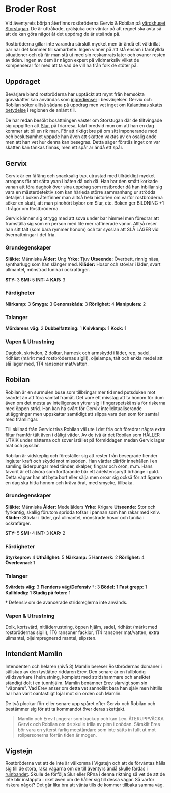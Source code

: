 # Broder Rost

Vid äventyrets början återfinns rostbröderna Gervix & Robilan på [värdshuset Storstugan](storstugan.html). De är uttråkade, grälsjuka och väntar på att regnet ska avta så att de kan göra något åt det uppdrag de är utsända på.

Rostbröderna gillar inte varandra särskilt mycket men är ändå ett väldrillat par när det kommer till samarbete. Ingen vinner på att stå ensam i farofyllda situationer och då får man stå ut med sin reskamrats later och ovanor resten av tiden. Ingen av dem är någon expert på vildmarksliv vilket de kompenserar för med att ta vad de vill ha från folk de stöter på.

## Uppdraget

Bevärjare bland rostbröderna har upptäckt att mynt från hemsökta gravskatter kan användas som [ingredienser](husregler.html#ingredienser-s-107) i besvärjelser. Gervix och Robilan söker alltså sådana på uppdrag men vet inget om [Kalantinas skatts betydelse](kalantina.html#skattens-betydelse) i regionen de anlänt till.

De har redan besökt bosättningen väster om Storstugan där de tilltvingade sig uppgiften att [Slur](slur.html), på friarresa, talat bredvid mun om att han en dag kommer att bli en rik man. För att riktigt bre på om sitt imponerande mod och beslutsamhet yppade han även att skatten vaktas av en osalig ande men att han vet hur denna kan besegras. Detta säger förstås inget om var skatten kan tänkas finnas, men ett spår är ändå ett spår.

## Gervix

Gervix är en fåfäng och snacksalig typ, utrustad med tillräckligt mycket arrogans för att sätta yxan i båten då och då. Han har den smått korkade vanan att föra dagbok över sina uppdrag som rostbroder då han inbillar sig vara en mästerdetektiv som kan härleda större sammanhang ur strödda detaljer. I boken återfinner man alltså hela historien om varför rostbröderna söker en skatt, att man pinohört bybor om Slur, etc. Boken ger BILDNING +1 i frågor om Rostbröderna.

Gervix känner sig otrygg med att sova under bar himmel men föredrar att framställa sig som en person med lite mer raffinerade vanor. Alltså reser han sitt tält (som bara rymmer honom) och tar sysslan att SLÅ LÄGER vid övernattningar i det fria.

### Grundegenskaper

**Släkte:** Människa
**Ålder:** Ung
**Yrke:** Tjuv
**Utseende:** Överbett, rinnig näsa, syntharlugg som han slänger med.
**Kläder:** Hosor och stövlar i läder, svart ullmantel, mönstrad tunika i ockrafärger.

**STY:** 3
**SMI:** 5
**INT:** 4
**KAR:** 3

### Färdigheter

**Närkamp:** 3
**Smyga:** 3
**Genomskåda:** 3
**Rörlighet:** 4
**Manipulera:** 2

### Talanger

**Mördarens väg:** 2
**Dubbelfattning:** 1
**Knivkamp:** 1
**Kock:** 1

### Vapen & Utrustning

Dagbok, skrivdon, 2 dolkar, harnesk och armskydd i läder, rep, sadel, ridhäst (märkt med rostbrödernas sigill), oljelampa, tält och enkla medel att slå läger med, 1T4 ransoner mat/vatten.

## Robilan

Robilan är en surmulen buse som tillbringar mer tid med putsduken mot svärdet än att föra samtal framåt. Det vore ett misstag att ta honom för dum även om det mesta av intelligensen yttrar sig i fingerspetskänsla för riskerna med öppen strid. Han kan ha svårt för Gervix intellektualiserande utläggningar men uppskattar samtidigt att slippa vara den som för samtal med främlingar.

Till skilnad från Gervix trivs Robilan väl ute i det fria och föredrar några extra filtar framför tält även i dåligt väder. Av de två är det Robilan som HÅLLER UTKIK under nätterna och sover istället på förmiddagen medan Gervix lagar mat och pysslar.

Robilan är vidskeplig och föreställer sig att rester från besegrade fiender ingjuter kraft och skydd mot missöden. Han vårdar därför innehållen i en samling läderpungar med tänder, skalper, fingrar och öron, m.m. Hans favorit är ett alvöra som fortfarande bär ett ädelstensprytt örhänge i guld. Detta vägrar han att byta bort eller sälja men oroar sig också för att ägaren en dag ska hitta honom och kräva örat, med smycke, tillbaka.

### Grundegenskaper

**Släkte:** Människa
**Ålder:** Medelålders
**Yrke:** Krigare
**Utseende:** Stor och fyrkantig, skallig förutom spridda tofsar i pannan som han rakar med kniv.
**Kläder:** Stövlar i läder, grå ullmantel, mönstrade hosor och tunika i ockrafärger.

**STY:** 5
**SMI:** 4
**INT:** 3
**KAR:** 2

### Färdigheter

**Styrkeprov:** 4
**Uthållghet:** 5
**Närkamp:** 5
**Hantverk:** 2
**Rörlighet:** 4
**Överlevnad:** 1

### Talanger

**Svärdets väg:** 3
**Fiendens väg/Defensiv †:** 3
**Bödel:** 1
**Fast grepp:** 1
**Kallblodig:** 1
**Stadig på foten:** 1

† Defensiv om de avancerade stridsreglerna inte används.

### Vapen & Utrustning

Dolk, kortsvärd, nitläderrustning, öppen hjälm, sadel, ridhäst (märkt med rostbrödernas sigill), 1T6 ransoner facklor, 1T4 ransoner mat/vatten, extra ullmantel, oljeimpregnerad mantel, slipsten.

## Intendent Mamlin

Intendenten och helaren (nivå 3) Mamlin bereser Rostbrödernas domäner i sällskap av den tystlåtne riddaren Erev. Den senare är en fullblodig våldsverkare i helrustning, komplett med stridshammare och ansiktet ständigt dolt i en tunnhjälm. Mamlin benämner Erev slarvigt som sin "väpnare". Vad Erev anser om detta vet sannolikt bara han själv men hittills har han varit oantastligt lojal mot sin orden och Mamlin.

De två plockar förr eller senare upp spåret efter Gervix och Robilan och bestämmer sig för att ta kommandot över deras skattjakt.

> Mamlin och Erev fungerar som backup och kan t.ex. ÅTERUPPVÄCKA Gervix och Robilan om de skulle trilla av pinn i onödan. Särskilt Eres bör vara en ytterst farlig motståndare som inte sätts in fullt ut mot rollpersonerna förrän tiden är mogen.

## Vigstejn

Rostbröderna vet att de inte är välkomna i Vigstejn och att de förväntas hålla sig till de stora, raka vägarna om de till äventyrs ändå skulle färdas i [ruinbandet](vigstejns_ruinband.html). Skulle de förfölja Slur eller RPna i denna riktning så vet de att de inte blir insläppta i riket även om de håller sig till dessa vägar. Så varför riskera något? Det går lika bra att vänta tills de kommer tillbaka samma väg.

